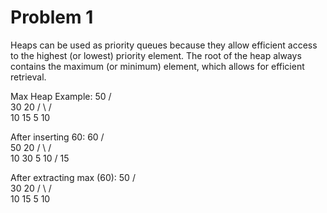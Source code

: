 # Problem 1

Heaps can be used as priority queues because they allow efficient access to the highest (or lowest) priority element.
The root of the heap always contains the maximum (or minimum) element, which allows for efficient retrieval.

Max Heap Example:
          50
       /     \
     30       20
    /  \     /  \
  10   15   5    10

After inserting 60:
          60
       /     \
     50       20
    /  \     /  \
  10   30   5    10
 / 
15  

After extracting max (60):
          50
       /     \
     30       20
    /  \     /  \
  10   15   5    10